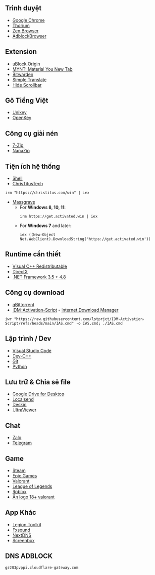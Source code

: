 

## Trình duyệt
- [Google Chrome](https://www.google.com/chrome/)
- [Thorium](https://thorium.rocks/)
- [Zen Browser](https://zen-browser.app/)
- [AdblockBrowser](https://adblockbrowser.org/)
## Extension
- [uBlock Origin](https://ublockorigin.com/)
- [MYNT: Material You New Tab](https://chromewebstore.google.com/detail/mynt-material-you-new-tab/jjpokbgpiljgndebfoljdeihhkpcpfgl?hl=vi&utm_source=ext_sidebar)
- [Bitwarden](https://chromewebstore.google.com/detail/tr%C3%ACnh-qu%E1%BA%A3n-l%C3%BD-m%E1%BA%ADt-kh%E1%BA%A9u-bi/nngceckbapebfimnlniiiahkandclblb?hl=vi&utm_source=ext_sidebar)
- [Simple Translate](https://chromewebstore.google.com/detail/simple-translate/ibplnjkanclpjokhdolnendpplpjiace?hl=vi&utm_source=ext_sidebar)
- [Hide Scrollbar](https://chromewebstore.google.com/detail/hide-scrollbar/gngenlhkmpneoiicndbjghjhpogdcncl?hl=vi&utm_source=ext_sidebar)


## Gõ Tiếng Việt
- [Unikey](https://www.unikey.org/download.html)
- [OpenKey](https://open-key.org/)
## Công cụ giải nén
- [7-Zip](https://www.7-zip.org/)
- [NanaZip](https://apps.microsoft.com/detail/9n8g7tscl18r?hl=vi-VN&gl=VN)

## Tiện ích hệ thống
- [Shell](https://github.com/moudey/Shell)
- [ChrisTitusTech](https://github.com/ChrisTitusTech/winutil)
```
irm "https://christitus.com/win" | iex
```
- [Massgrave](https://massgrave.dev/)
   - For **Windows 8, 10, 11**: 
     ```
     irm https://get.activated.win | iex
     ```
   - For **Windows 7** and later:
     ```
     iex ((New-Object Net.WebClient).DownloadString('https://get.activated.win'))
     ```
## Runtime cần thiết
- [Visual C++ Redistributable](https://www.techpowerup.com/download/visual-c-redistributable-runtime-package-all-in-one/)
- [DirectX](https://www.microsoft.com/en-us/download/details.aspx?id=35)
- [.NET Framework 3.5 + 4.8](https://dotnet.microsoft.com/en-us/download/dotnet-framework)

## Công cụ download
- [qBittorrent](https://www.qbittorrent.org/)
- [IDM-Activation-Script](https://github.com/lstprjct/IDM-Activation-Script)  - [Internet Download Manager](https://www.internetdownloadmanager.com/)
```
iwr "https://raw.githubusercontent.com/lstprjct/IDM-Activation-Script/refs/heads/main/IAS.cmd" -o IAS.cmd; ./IAS.cmd
```

## Lập trình / Dev
- [Visual Studio Code](https://code.visualstudio.com/)
- [Dev-C++](https://github.com/Embarcadero/Dev-Cpp/releases)
- [Git](https://git-scm.com/)
- [Python](https://www.python.org/downloads/)

## Lưu trữ & Chia sẻ file
- [Google Drive for Desktop](https://support.google.com/a/users/answer/13022292?hl=en)
- [Localsend](https://localsend.org/vi/download)
- [Deskin](https://deskin.io/vi/download/deskin-personal)
- [UltraViewer](https://www.ultraviewer.net/vi/download.html)
## Chat
- [Zalo](https://zalo.me/pc)
- [Telegram](https://desktop.telegram.org/)

## Game
- [Steam](https://store.steampowered.com/)
- [Epic Games](https://store.epicgames.com/vi)
- [Valorant](https://playvalorant.com/vi-vn/download/)
- [League of Legends](https://www.leagueoflegends.com/vi-vn/download/)
- [Roblox](https://www.roblox.com/vi/download)
- [Ẩn logo 18+ valorant](https://github.com/duyxyz/favorite-apps/releases/download/favorite/vng.bat)

 ## App Khác
 - [Legion Toolkit](https://github.com/BartoszCichecki/LenovoLegionToolkit)
 - [Fxsound](https://www.fxsound.com/download)
 - [NextDNS](https://nextdns.io/)
 - [Screenbox](https://apps.microsoft.com/detail/9ntsnmsvcb5l?hl=vi-VN&gl=VN)
 ## DNS ADBLOCK  
```
gz283pvppi.cloudflare-gateway.com
```
